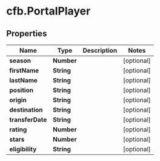 # cfb.PortalPlayer

## Properties
Name | Type | Description | Notes
------------ | ------------- | ------------- | -------------
**season** | **Number** |  | [optional] 
**firstName** | **String** |  | [optional] 
**lastName** | **String** |  | [optional] 
**position** | **String** |  | [optional] 
**origin** | **String** |  | [optional] 
**destination** | **String** |  | [optional] 
**transferDate** | **String** |  | [optional] 
**rating** | **Number** |  | [optional] 
**stars** | **Number** |  | [optional] 
**eligibility** | **String** |  | [optional] 


